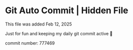# Git Auto Commit | Hidden File

This file was added Feb 12, 2025

Just for fun and keeping my daily git commit active 🤪

commit number: 777469
